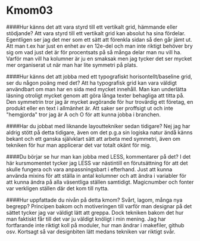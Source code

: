 Kmom03
===============================


####Hur känns det att vara styrd till ett vertikalt grid, hämmande eller stödjande?
Att vara styrd till ett vertikalt grid kan absolut ha sina fördelar. Egentligen ser jag det mer som ett sätt
att förenkla sidan så den går jämt ut. Att man t.ex har just en enhet av en 12e-del och man inte riktigt behöver
bry sig om vad just det är för procentsats på så många delar man nu vill ha. Varför man vill ha kolumner är
ju en smaksak men jag tycker det ser mycket mer organiserat ut när man har lite symmetri på plats.

####Hur känns det att jobba med ett typografiskt horisontellt/baseline grid, ser du någon poäng med det?
Att ha typografisk grid kan vara väldigt användbart om man har en sida med mycket innehåll. Man kan underlätta
läsning otroligt mycket genom att göra långa texter behagliga att titta på. Den symmetrin tror jag är mycket
avgörande för hur trovärdig ett företag, en produkt eller en text i allmänhet är. Att saker ser proffsigt ut
och inte "hemgjorda" tror jag är A och O för att kunna jobba i branchen.

####Har du jobbat med liknande layouttekniker sedan tidigare?
Nej jag har aldrig stött på detta tidigare, även om det p.g.a sin logiska natur ändå känns bekant och ett ganska
självklart sätt att arbeta med symmetri, även om tekniken för hur man applicerar det var totalt okänt för mig.

####Du börjar se hur man kan jobba med LESS, kommentarer på det?
I det här kursmomentet tycker jag LESS var nästintill en förutsättning för att det skulle fungera och vara anpassningsbart
i efterhand. Just att kunna använda mixins för att ställa in antal kolumner och att ändra i variabler för att kunna
ändra på alla väsentliga ställen samtidigt. Magicnumber och fonter var verkligen ställen där det kom till nytta.

####Hur uppfattade du nivån på detta kmom? Svårt, lagom, många nya begrepp?
Principen bakom och motiveringen till varför man designar på det sättet tycker jag var väldigt lätt att greppa.
Dock tekniken bakom det hur man faktiskt får till det var ju väldigt knöligt i min mening. Jag har fortfarande
inte riktigt koll på moduler, hur man ändrar i makefiler, github osv. Kortsagt så var designbiten lätt medans tekniken
var riktigt svår.
